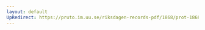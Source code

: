 ```yaml
---
layout: default
UpRedirect: https://pruto.im.uu.se/riksdagen-records-pdf/1868/prot-1868--fk--129/prot-1868--fk--129_004.pdf
---
```


